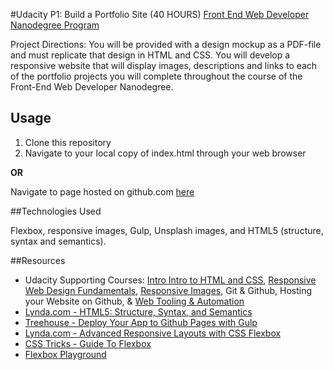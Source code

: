 #Udacity P1: Build a Portfolio Site (40 HOURS)
[Front End Web Developer Nanodegree Program](https://www.udacity.com/course/front-end-web-developer-nanodegree--nd001)

Project Directions: You will be provided with a design mockup as a PDF-file and must replicate that design in HTML and CSS. You will develop a responsive website that will display images, descriptions and links to each of the portfolio projects you will complete throughout the course of the Front-End Web Developer Nanodegree.

Usage
-----
1. Clone this repository
2. Navigate to your local copy of index.html through your web browser 

**OR**

Navigate to page hosted on github.com [here](http://klammertime.github.io/Portfolio-Page/)

##Technologies Used

Flexbox, responsive images, Gulp, Unsplash images, and HTML5 (structure, syntax and semantics).

##Resources
* Udacity Supporting Courses: [Intro Intro to HTML and CSS](https://www.udacity.com/course/intro-to-html-and-css--ud304), [Responsive Web Design Fundamentals](https://www.udacity.com/course/responsive-web-design-fundamentals--ud893), [Responsive Images](https://www.udacity.com/course/responsive-images--ud882), Git & Github, Hosting your Website on Github, & [Web Tooling & Automation](https://www.udacity.com/course/web-tooling-automation--ud892)
* [Lynda.com - HTML5: Structure, Syntax, and Semantics](http://www.lynda.com/HTML-tutorials/HTML5-Structure-Syntax-Semantics/182177-2.html)
* [Treehouse - Deploy Your App to Github Pages with Gulp](https://teamtreehouse.com/library/deploy-your-app-to-github-pages-with-gulp)
* [Lynda.com - Advanced Responsive Layouts with CSS Flexbox](http://www.lynda.com/CSS-tutorials/Welcome/383780/423279-4.html)
* [CSS Tricks - Guide To Flexbox](https://css-tricks.com/snippets/css/a-guide-to-flexbox/)
* [Flexbox Playground](https://demos.scotch.io/visual-guide-to-css3-flexbox-flexbox-playground/demos/)